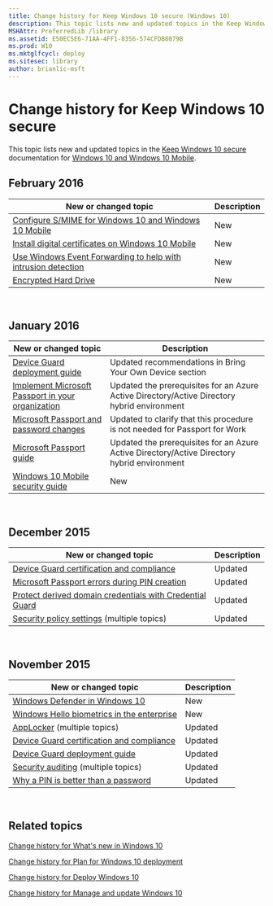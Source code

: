 ```yaml
---
title: Change history for Keep Windows 10 secure (Windows 10)
description: This topic lists new and updated topics in the Keep Windows 10 secure documentation for Windows 10 and Windows 10 Mobile.
MSHAttr: PreferredLib /library
ms.assetid: E50EC5E6-71AA-4FF1-8356-574CFDB8079B
ms.prod: W10
ms.mktglfcycl: deploy
ms.sitesec: library
author: brianlic-msft
---
```


# Change history for Keep Windows 10 secure


This topic lists new and updated topics in the [Keep Windows 10 secure](index.md) documentation for [Windows 10 and Windows 10 Mobile](../index.md).

## February 2016


| New or changed topic                                                                                                                | Description |
|-------------------------------------------------------------------------------------------------------------------------------------|-------------|
| [Configure S/MIME for Windows 10 and Windows 10 Mobile](configure-s-mime.md)                                                       | New         |
| [Install digital certificates on Windows 10 Mobile](installing-digital-certificates-on-windows-10-mobile.md)                       | New         |
| [Use Windows Event Forwarding to help with intrusion detection](use-windows-event-forwarding-to-assist-in-instrusion-detection.md) | New         |
| [Encrypted Hard Drive](encrypted-hard-drive.md)                                                                                    | New         |

 

## January 2016


| New or changed topic                                                                                       | Description                                                                                 |
|------------------------------------------------------------------------------------------------------------|---------------------------------------------------------------------------------------------|
| [Device Guard deployment guide](device-guard-deployment-guide.md)                                         | Updated recommendations in Bring Your Own Device section                                    |
| [Implement Microsoft Passport in your organization](implement-microsoft-passport-in-your-organization.md) | Updated the prerequisites for an Azure Active Directory/Active Directory hybrid environment |
| [Microsoft Passport and password changes](microsoft-passport-and-password-changes.md)                     | Updated to clarify that this procedure is not needed for Passport for Work                  |
| [Microsoft Passport guide](microsoft-passport-guide.md)                                                   | Updated the prerequisites for an Azure Active Directory/Active Directory hybrid environment |
| [Windows 10 Mobile security guide](windows-10-mobile-security-guide.md)                                   | New                                                                                         |

 

## December 2015


| New or changed topic                                                                               | Description |
|----------------------------------------------------------------------------------------------------|-------------|
| [Device Guard certification and compliance](device-guard-certification-and-compliance.md)         | Updated     |
| [Microsoft Passport errors during PIN creation](microsoft-passport-errors-during-pin-creation.md) | Updated     |
| [Protect derived domain credentials with Credential Guard](credential-guard.md)                   | Updated     |
| [Security policy settings](security-policy-settings.md) (multiple topics)                         | Updated     |

 

## November 2015


| New or changed topic                                                                         | Description |
|----------------------------------------------------------------------------------------------|-------------|
| [Windows Defender in Windows 10](windows-defender-in-windows-10.md)                         | New         |
| [Windows Hello biometrics in the enterprise](windows-hello-biometrics-in-the-enterprise.md) | New         |
| [AppLocker](applocker-overview-server.md) (multiple topics)                                 | Updated     |
| [Device Guard certification and compliance](device-guard-certification-and-compliance.md)   | Updated     |
| [Device Guard deployment guide](device-guard-deployment-guide.md)                           | Updated     |
| [Security auditing](security-auditing-overview-glbl.md) (multiple topics)                   | Updated     |
| [Why a PIN is better than a password](why-a-pin-is-better-than-a-password.md)               | Updated     |

 

## Related topics


[Change history for What's new in Windows 10](../whats-new/change-history-for-what-s-new-in-windows-10.md)

[Change history for Plan for Windows 10 deployment](../plan/change-history-for-plan-for-windows-10-deployment.md)

[Change history for Deploy Windows 10](../deploy/change-history-for-deploy-windows-10.md)

[Change history for Manage and update Windows 10](../manage/change-history-for-manage-and-update-windows-10.md)

 

 





